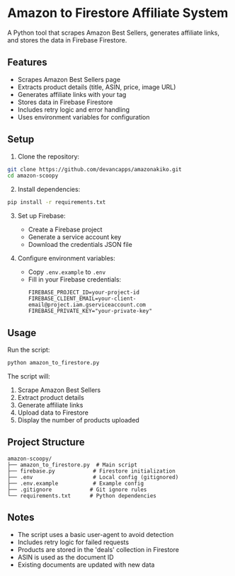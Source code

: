 # Amazon to Firestore Affiliate System

A Python tool that scrapes Amazon Best Sellers, generates affiliate links, and stores the data in Firebase Firestore.

## Features

- Scrapes Amazon Best Sellers page
- Extracts product details (title, ASIN, price, image URL)
- Generates affiliate links with your tag
- Stores data in Firebase Firestore
- Includes retry logic and error handling
- Uses environment variables for configuration

## Setup

1. Clone the repository:
```bash
git clone https://github.com/devancapps/amazonakiko.git
cd amazon-scoopy
```

2. Install dependencies:
```bash
pip install -r requirements.txt
```

3. Set up Firebase:
   - Create a Firebase project
   - Generate a service account key
   - Download the credentials JSON file

4. Configure environment variables:
   - Copy `.env.example` to `.env`
   - Fill in your Firebase credentials:
     ```
     FIREBASE_PROJECT_ID=your-project-id
     FIREBASE_CLIENT_EMAIL=your-client-email@project.iam.gserviceaccount.com
     FIREBASE_PRIVATE_KEY="your-private-key"
     ```

## Usage

Run the script:
```bash
python amazon_to_firestore.py
```

The script will:
1. Scrape Amazon Best Sellers
2. Extract product details
3. Generate affiliate links
4. Upload data to Firestore
5. Display the number of products uploaded

## Project Structure

```
amazon-scoopy/
├── amazon_to_firestore.py  # Main script
├── firebase.py            # Firestore initialization
├── .env                   # Local config (gitignored)
├── .env.example           # Example config
├── .gitignore            # Git ignore rules
└── requirements.txt      # Python dependencies
```

## Notes

- The script uses a basic user-agent to avoid detection
- Includes retry logic for failed requests
- Products are stored in the 'deals' collection in Firestore
- ASIN is used as the document ID
- Existing documents are updated with new data
